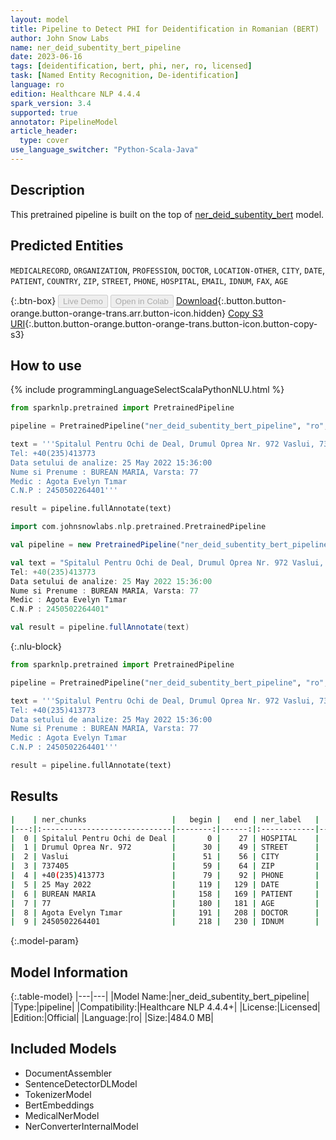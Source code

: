 ```yaml
---
layout: model
title: Pipeline to Detect PHI for Deidentification in Romanian (BERT)
author: John Snow Labs
name: ner_deid_subentity_bert_pipeline
date: 2023-06-16
tags: [deidentification, bert, phi, ner, ro, licensed]
task: [Named Entity Recognition, De-identification]
language: ro
edition: Healthcare NLP 4.4.4
spark_version: 3.4
supported: true
annotator: PipelineModel
article_header:
  type: cover
use_language_switcher: "Python-Scala-Java"
---
```


## Description

This pretrained pipeline is built on the top of [ner_deid_subentity_bert](https://nlp.johnsnowlabs.com/2022/06/27/ner_deid_subentity_bert_ro_3_0.html) model.

## Predicted Entities

`MEDICALRECORD`, `ORGANIZATION`, `PROFESSION`, `DOCTOR`, `LOCATION-OTHER`, `CITY`, `DATE`, `PATIENT`, `COUNTRY`, `ZIP`, `STREET`, `PHONE`, `HOSPITAL`, `EMAIL`, `IDNUM`, `FAX`, `AGE`

{:.btn-box}
<button class="button button-orange" disabled>Live Demo</button>
<button class="button button-orange" disabled>Open in Colab</button>
[Download](https://s3.amazonaws.com/auxdata.johnsnowlabs.com/clinical/models/ner_deid_subentity_bert_pipeline_ro_4.4.4_3.4_1686936818684.zip){:.button.button-orange.button-orange-trans.arr.button-icon.hidden}
[Copy S3 URI](s3://auxdata.johnsnowlabs.com/clinical/models/ner_deid_subentity_bert_pipeline_ro_4.4.4_3.4_1686936818684.zip){:.button.button-orange.button-orange-trans.button-icon.button-copy-s3}

## How to use

<div class="tabs-box" markdown="1">
{% include programmingLanguageSelectScalaPythonNLU.html %}

```python
from sparknlp.pretrained import PretrainedPipeline

pipeline = PretrainedPipeline("ner_deid_subentity_bert_pipeline", "ro", "clinical/models")

text = '''Spitalul Pentru Ochi de Deal, Drumul Oprea Nr. 972 Vaslui, 737405 România
Tel: +40(235)413773
Data setului de analize: 25 May 2022 15:36:00
Nume si Prenume : BUREAN MARIA, Varsta: 77
Medic : Agota Evelyn Tımar
C.N.P : 2450502264401'''

result = pipeline.fullAnnotate(text)
```
```scala
import com.johnsnowlabs.nlp.pretrained.PretrainedPipeline

val pipeline = new PretrainedPipeline("ner_deid_subentity_bert_pipeline", "ro", "clinical/models")

val text = "Spitalul Pentru Ochi de Deal, Drumul Oprea Nr. 972 Vaslui, 737405 România
Tel: +40(235)413773
Data setului de analize: 25 May 2022 15:36:00
Nume si Prenume : BUREAN MARIA, Varsta: 77
Medic : Agota Evelyn Tımar
C.N.P : 2450502264401"

val result = pipeline.fullAnnotate(text)
```

{:.nlu-block}
```python
from sparknlp.pretrained import PretrainedPipeline

pipeline = PretrainedPipeline("ner_deid_subentity_bert_pipeline", "ro", "clinical/models")

text = '''Spitalul Pentru Ochi de Deal, Drumul Oprea Nr. 972 Vaslui, 737405 România
Tel: +40(235)413773
Data setului de analize: 25 May 2022 15:36:00
Nume si Prenume : BUREAN MARIA, Varsta: 77
Medic : Agota Evelyn Tımar
C.N.P : 2450502264401'''

result = pipeline.fullAnnotate(text)
```
</div>

## Results

```bash
|    | ner_chunks                   |   begin |   end | ner_label   |   confidence |
|---:|:-----------------------------|--------:|------:|:------------|-------------:|
|  0 | Spitalul Pentru Ochi de Deal |       0 |    27 | HOSPITAL    |     0.84306  |
|  1 | Drumul Oprea Nr. 972         |      30 |    49 | STREET      |     0.99784  |
|  2 | Vaslui                       |      51 |    56 | CITY        |     0.9896   |
|  3 | 737405                       |      59 |    64 | ZIP         |     1        |
|  4 | +40(235)413773               |      79 |    92 | PHONE       |     1        |
|  5 | 25 May 2022                  |     119 |   129 | DATE        |     1        |
|  6 | BUREAN MARIA                 |     158 |   169 | PATIENT     |     0.7259   |
|  7 | 77                           |     180 |   181 | AGE         |     1        |
|  8 | Agota Evelyn Tımar           |     191 |   208 | DOCTOR      |     0.803667 |
|  9 | 2450502264401                |     218 |   230 | IDNUM       |     0.9995   |
```

{:.model-param}
## Model Information

{:.table-model}
|---|---|
|Model Name:|ner_deid_subentity_bert_pipeline|
|Type:|pipeline|
|Compatibility:|Healthcare NLP 4.4.4+|
|License:|Licensed|
|Edition:|Official|
|Language:|ro|
|Size:|484.0 MB|

## Included Models

- DocumentAssembler
- SentenceDetectorDLModel
- TokenizerModel
- BertEmbeddings
- MedicalNerModel
- NerConverterInternalModel